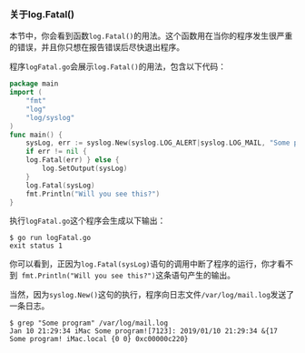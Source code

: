 ### 关于log.Fatal()

本节中，你会看到函数`log.Fatal()`的用法。这个函数用在当你的程序发生很严重的错误，并且你只想在报告错误后尽快退出程序。

程序`logFatal.go`会展示`log.Fatal()`的用法，包含以下代码：

```go
package main
import (
	"fmt"
	"log"
	"log/syslog"
)
func main() {
	sysLog, err := syslog.New(syslog.LOG_ALERT|syslog.LOG_MAIL, "Some program!")
	if err != nil {
	log.Fatal(err) } else {
		log.SetOutput(sysLog) 
	}
	log.Fatal(sysLog)
	fmt.Println("Will you see this?") 
}
```

执行`logFatal.go`这个程序会生成以下输出：

```shell
$ go run logFatal.go
exit status 1
```

你可以看到，正因为`log.Fatal(sysLog)`语句的调用中断了程序的运行，你才看不到` fmt.Println("Will you see this?")`这条语句产生的输出。

当然，因为`syslog.New()`这句的执行，程序向日志文件`/var/log/mail.log`发送了一条日志。

```shell
$ grep "Some program" /var/log/mail.log
Jan 10 21:29:34 iMac Some program![7123]: 2019/01/10 21:29:34 &{17 Some program! iMac.local {0 0} 0xc00000c220}
```

### 